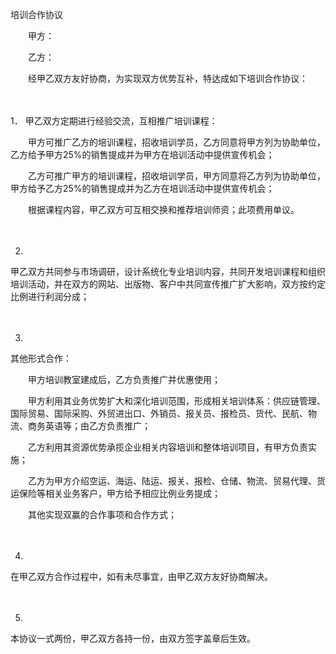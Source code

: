 



培训合作协议



 

　　甲方：

　　乙方：　　

　　经甲乙双方友好协商，为实现双方优势互补，特达成如下培训合作协议：

　　

1． 
甲乙双方定期进行经验交流，互相推广培训课程：

　　甲方可推广乙方的培训课程，招收培训学员，乙方同意将甲方列为协助单位，乙方给予甲方25%的销售提成并为甲方在培训活动中提供宣传机会；

　　乙方可推广甲方的培训课程，招收培训学员，甲方同意将乙方列为协助单位，甲方给予乙方25%的销售提成并为乙方在培训活动中提供宣传机会；

　　根据课程内容，甲乙双方可互相交换和推荐培训师资；此项费用单议。

　　

2. 
甲乙双方共同参与市场调研，设计系统化专业培训内容，共同开发培训课程和组织培训活动，并在双方的网站、出版物、客户中共同宣传推广扩大影响，双方按约定比例进行利润分成；

　　

3. 
其他形式合作：

　　甲方培训教室建成后，乙方负责推广并优惠使用；

　　甲方利用其业务优势扩大和深化培训范围，形成相关培训体系：供应链管理、国际贸易、国际采购、外贸进出口、外销员、报关员、报检员、货代、民航、物流、商务英语等；由乙方负责推广；

　　乙方利用其资源优势承揽企业相关内容培训和整体培训项目，有甲方负责实施；

　　乙方为甲方介绍空运、海运、陆运、报关、报检、仓储、物流、贸易代理、货运保险等相关业务客户，甲方给予相应比例业务提成；

　　其他实现双赢的合作事项和合作方式；

　　

4. 
在甲乙双方合作过程中，如有未尽事宜，由甲乙双方友好协商解决。

　　

5. 
本协议一式两份，甲乙双方各持一份，由双方签字盖章后生效。